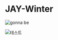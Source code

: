 # JAY-Winter

![gonna be](https://user-images.githubusercontent.com/81538994/138072981-a91a5114-d936-4c43-bd35-43f9afeb9945.png)


![테스트](https://elegant-tracker-225.notion.site/Calendar-Github-cfb0224dc6824b6991f0d417c7d8bb77)